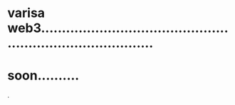# varisa web3................................................................................
# soon..........
.
